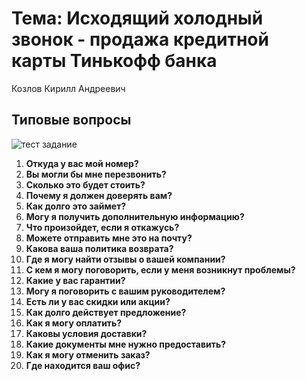 # Тема: Исходящий холодный звонок - продажа кредитной карты Тинькофф банка
Козлов Кирилл Андреевич

## Типовые вопросы
![тест задание](https://github.com/user-attachments/assets/a2ca1000-be7d-4a51-8161-45e7a7959d6f)

1. **Откуда у вас мой номер?**
2. **Вы могли бы мне перезвонить?**
3. **Сколько это будет стоить?**
4. **Почему я должен доверять вам?**
5. **Как долго это займет?**
6. **Могу я получить дополнительную информацию?**
7. **Что произойдет, если я откажусь?**
8. **Можете отправить мне это на почту?**
9. **Какова ваша политика возврата?**
10. **Где я могу найти отзывы о вашей компании?**
11. **С кем я могу поговорить, если у меня возникнут проблемы?**
12. **Какие у вас гарантии?**
13. **Могу я поговорить с вашим руководителем?**
14. **Есть ли у вас скидки или акции?**
15. **Как долго действует предложение?**
16. **Как я могу оплатить?**
17. **Каковы условия доставки?**
18. **Какие документы мне нужно предоставить?**
19. **Как я могу отменить заказ?**
20. **Где находится ваш офис?**
